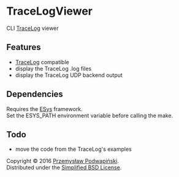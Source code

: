 # TraceLogViewer
CLI [TraceLog][11] viewer

## Features
- [TraceLog][11] compatible
- display the TraceLog .log files
- display the TraceLog UDP backend output

## Dependencies
Requires the [ESys][10] framework.<br>
Set the ESYS_PATH environment variable before calling the make.

## Todo
- move the code from the TraceLog's examples

Copyright &copy; 2016 [Przemysław Podwapiński][98].<br>
Distributed under the [Simplified BSD License][99].

[10]:https://github.com/kotfranek/ESys
[11]:https://github.com/kotfranek/TraceLog
[98]:mailto:p.podwapinski@gmail.com
[99]:https://www.freebsd.org/copyright/freebsd-license.html

